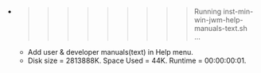 * >>>>>>>>> Running inst-min-win-jwm-help-manuals-text.sh ...
  * Add user & developer manuals(text) in Help menu.
  * Disk size = 2813888K. Space Used = 44K. Runtime = 00:00:00:01.
